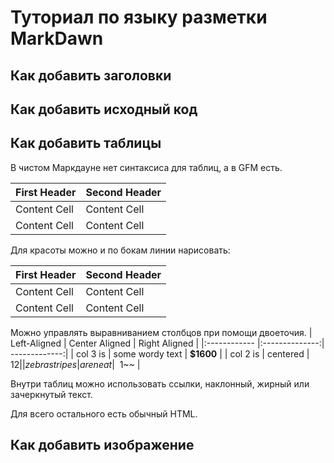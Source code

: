 # Туториал по языку разметки MarkDawn

## Как добавить заголовки

## Как добавить исходный код

## Как добавить таблицы

В чистом Маркдауне нет синтаксиса для таблиц, а в GFM есть.

First Header | Second Header
------------- | -------------
Content Cell | Content Cell
Content Cell | Content Cell

Для красоты можно и по бокам линии нарисовать:

| First Header | Second Header |
| ------------ | ------------ |
| Content Cell | Content Cell |
| Content Cell | Content Cell |

Можно управлять выравниванием столбцов при помощи
двоеточия.
| Left-Aligned | Center Aligned | Right Aligned |
|:------------ |:--------------:| -------------:|
| col 3 is | some wordy text | **$1600** |
| col 2 is | centered | $12 |
| zebra stripes | are neat | ~~$1~~ |

Внутри таблиц можно использовать ссылки, наклонный,
жирный или зачеркнутый текст.

Для всего остального есть обычный HTML.

## Как добавить изображение